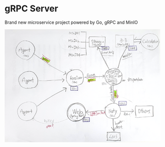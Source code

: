 # gRPC Server

Brand new microservice project powered by Go, gRPC and MinIO

![gRPC Servers](grpc-server.png "[gRPC Servers")




